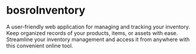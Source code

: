 # bosroInventory
A user-friendly web application for managing and tracking your inventory. Keep organized records of your products, items, or assets with ease. Streamline your inventory management and access it from anywhere with this convenient online tool.



